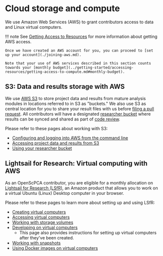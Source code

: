 # Cloud storage and compute

We use Amazon Web Services (AWS) to grant contributors access to data and Linux virtual computers.

!!! note
    See [Getting Access to Resources](../getting-started/accessing-resources/index.md) for more information about getting AWS access.

    Once we have created an AWS account for you, you can proceed to [set up your account](./joining-aws.md).

    Note that your use of AWS services described in this section counts towards your [monthly budget](../getting-started/accessing-resources/getting-access-to-compute.md#monthly-budget).

## S3: Data and results storage with AWS

We use [AWS S3](https://aws.amazon.com/s3/) to store project data and results from mature analysis modules in locations referred to in S3 as "buckets."
We also use S3 as central location for you to share your result files with us before [filing a pull request](../contributing-to-analyses/creating-pull-requests/index.md).
All contributors will have a designated [researcher bucket](working-with-s3-buckets.md) where results can be synced and shared as part of [code review](../contributing-to-analyses/pr-review-and-merge/index.md).

Please refer to these pages about working with S3:

- [Configuring and logging into AWS from the command line](../technical-setup/environment-setup/configure-aws-cli.md)
- [Accessing project data and results from S3](../getting-started/accessing-resources/getting-access-to-data.md#accessing-data-as-an-openscpca-contributor)
- [Using your researcher bucket](working-with-s3-buckets.md)

## Lightsail for Research: Virtual computing with AWS

As an OpenScPCA contributor, you are eligible for a monthly allocation on [Lightsail for Research (LSfR)](https://aws.amazon.com/lightsail/research/), an Amazon product that allows you to work on a virtual Ubuntu (Linux) Desktop computer in your browser.

Please refer to these pages to learn more about setting up and using LSfR:

- [Creating virtual computers](./lsfr/creating-vcs.md)
- [Accessing virtual computers](./lsfr/accessing-vcs.md)
- [Working with storage volumes](./lsfr/working-with-volumes.md)
- [Developing on virtual computers](./lsfr/starting-development-on-lsfr.md)
    - This page also provides instructions for setting up virtual computers after they've been created.
- [Working with snapshots](./lsfr/working-with-snapshots.md)
- [Using Docker images on virtual computers](../ensuring-repro/docker/using-images.md#using-docker-images-on-virtual-computers)
